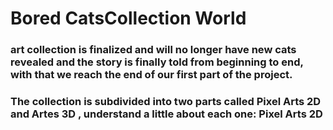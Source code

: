 # Bored CatsCollection World 
### art collection is finalized and will no longer have new cats revealed and the story is finally told from beginning to end, with that we reach the end of our first part of the project. 
### The collection is subdivided into two parts called Pixel Arts 2D and Artes 3D , understand a little about each one: Pixel Arts 2D 


